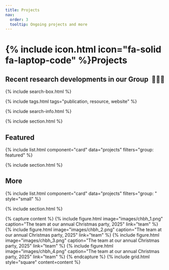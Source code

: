 ```yaml
---
title: Projects
nav:
  order: 3
  tooltip: Ongoing projects and more
---
```


# {% include icon.html icon="fa-solid fa-laptop-code" %}Projects

## Recent research developments in our Group &nbsp;:seedling::seedling::seedling:

{% include search-box.html %}

{% include tags.html tags="publication, resource, website" %}

{% include search-info.html %}

{% include section.html %}

## Featured

{% include list.html component="card" data="projects" filters="group: featured" %}

{% include section.html %}

## More

{% include list.html component="card" data="projects" filters="group: " style="small" %}


{% include section.html %}

{% capture content %}
{% include figure.html image="images/chbh_1.png" caption="The team at our annual Christmas party, 2025" link="team" %}
{% include figure.html image="images/chbh_2.png" caption="The team at our annual Christmas party, 2025" link="team" %}
{% include figure.html image="images/chbh_3.png" caption="The team at our annual Christmas party, 2025" link="team" %}
{% include figure.html image="images/chbh_4.png" caption="The team at our annual Christmas party, 2025" link="team" %}
{% endcapture %}
{% include grid.html style="square" content=content %}
